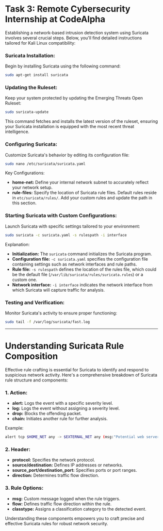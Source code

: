 # Task 3: Remote Cybersecurity Internship at CodeAlpha

Establishing a network-based intrusion detection system using Suricata involves several crucial steps. Below, you'll find detailed instructions tailored for Kali Linux compatibility:

### Suricata Installation:

Begin by installing Suricata using the following command:
```bash
sudo apt-get install suricata
```

### Updating the Ruleset:

Keep your system protected by updating the Emerging Threats Open Ruleset:
```bash
sudo suricata-update
```
This command fetches and installs the latest version of the ruleset, ensuring your Suricata installation is equipped with the most recent threat intelligence.

### Configuring Suricata:

Customize Suricata's behavior by editing its configuration file:
```bash
sudo nano /etc/suricata/suricata.yaml
```

Key Configurations:
- **home-net:** Define your internal network subnet to accurately reflect your network setup.
- **rule-files:** Specify the location of Suricata rule files. Default rules reside in `etc/suricata/rules/`. Add your custom rules and update the path in this section.

### Starting Suricata with Custom Configurations:

Launch Suricata with specific settings tailored to your environment:
```bash
sudo suricata -c suricata.yaml -s rulespath -i interface
```

Explanation:
- **Initialization:** The `suricata` command initializes the Suricata program.
- **Configuration file:** `-c suricata.yaml` specifies the configuration file containing settings such as network interfaces and rule paths.
- **Rule file:** `-s rulespath` defines the location of the rules file, which could be the default file (`/var/lib/suricata/rules/suricata.rules`) or a custom one.
- **Network interface:** `-i interface` indicates the network interface from which Suricata will capture traffic for analysis.

### Testing and Verification:

Monitor Suricata's activity to ensure proper functioning:
```bash
sudo tail -f /var/log/suricata/fast.log
```

---

# Understanding Suricata Rule Composition

Effective rule crafting is essential for Suricata to identify and respond to suspicious network activity. Here's a comprehensive breakdown of Suricata rule structure and components:

### 1. Action:

- **alert:** Logs the event with a specific severity level.
- **log:** Logs the event without assigning a severity level.
- **drop:** Blocks the offending packet.
- **chain:** Initiates another rule for further analysis.

Example:
```bash
alert tcp $HOME_NET any -> $EXTERNAL_NET any (msg:"Potential web server exploit attempt"; flow:to_server; classtype:attack-analysis;)
```

### 2. Header:

- **protocol:** Specifies the network protocol.
- **source/destination:** Defines IP addresses or networks.
- **source_port/destination_port:** Specifies ports or port ranges.
- **direction:** Determines traffic flow direction.

### 3. Rule Options:

- **msg:** Custom message logged when the rule triggers.
- **flow:** Defines traffic flow direction within the rule.
- **classtype:** Assigns a classification category to the detected event.

Understanding these components empowers you to craft precise and effective Suricata rules for robust network security.